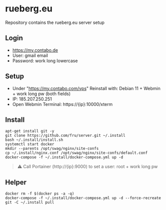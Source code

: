 # rueberg.eu 

Repository contains the rueberg.eu server setup

## Login
- https://my.contabo.de
- User: gmail email
- Password: work long lowercase

## Setup
- Under "https://my.contabo.com/vps" Reinstall with: Debian 11 + Webmin + work long pw (both fields)
- IP: 185.207.250.251
- Open Webmin Terminal: https://{ip}:10000/xterm

## Install
```
apt-get install git -y
git clone https://github.com/fru/server.git ~/.install
bash ~/.install/install.sh
systemctl start docker
mkdir --parents /opt/swag/nginx/site-confs
cp ~/.install/nginx.conf /opt/swag/nginx/site-confs/default.conf
docker-compose -f ~/.install/docker-compose.yml up -d

```
> :warning: Call Portainer (http://{ip}:9000) to set a user: root + work long pw

## Helper
```
docker rm -f $(docker ps -a -q)
docker-compose -f ~/.install/docker-compose.yml up -d --force-recreate
git -C ~/.install pull
```
